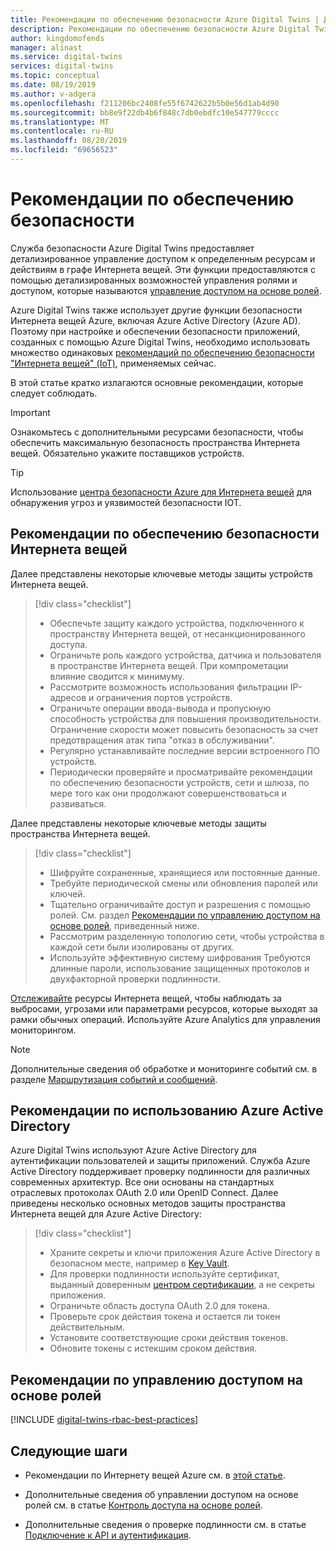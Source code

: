```yaml
---
title: Рекомендации по обеспечению безопасности Azure Digital Twins | Документация Майкрософт
description: Рекомендации по обеспечению безопасности Azure Digital Twins.
author: kingdomofends
manager: alinast
ms.service: digital-twins
services: digital-twins
ms.topic: conceptual
ms.date: 08/19/2019
ms.author: v-adgera
ms.openlocfilehash: f211206bc2408fe55f6742622b5b0e56d1ab4d90
ms.sourcegitcommit: bb8e9f22db4b6f848c7db0ebdfc10e547779cccc
ms.translationtype: MT
ms.contentlocale: ru-RU
ms.lasthandoff: 08/20/2019
ms.locfileid: "69656523"
---
```

# <a name="security-best-practices"></a>Рекомендации по обеспечению безопасности

Служба безопасности Azure Digital Twins предоставляет детализированное управление доступом к определенным ресурсам и действиям в графе Интернета вещей. Эти функции предоставляются с помощью детализированных возможностей управления ролями и доступом, которые называются [управление доступом на основе ролей](./security-role-based-access-control.md).

Azure Digital Twins также использует другие функции безопасности Интернета вещей Azure, включая Azure Active Directory (Azure AD). Поэтому при настройке и обеспечении безопасности приложений, созданных с помощью Azure Digital Twins, необходимо использовать множество одинаковых [рекомендаций по обеспечению безопасности "Интернета вещей" (IoT)](../iot-fundamentals/iot-security-best-practices.md), применяемых сейчас.

В этой статье кратко излагаются основные рекомендации, которые следует соблюдать.

> [!IMPORTANT]
> Ознакомьтесь с дополнительными ресурсами безопасности, чтобы обеспечить максимальную безопасность пространства Интернета вещей. Обязательно укажите поставщиков устройств.

> [!TIP]
> Использование [центра безопасности Azure для Интернета вещей](https://docs.microsoft.com/azure/asc-for-iot/) для обнаружения угроз и уязвимостей безопасности IOT.

## <a name="iot-security-best-practices"></a>Рекомендации по обеспечению безопасности Интернета вещей

Далее представлены некоторые ключевые методы защиты устройств Интернета вещей.

> [!div class="checklist"]
> * Обеспечьте защиту каждого устройства, подключенного к пространству Интернета вещей, от несанкционированного доступа.
> * Ограничьте роль каждого устройства, датчика и пользователя в пространстве Интернета вещей. При компрометации влияние сводится к минимуму.
> * Рассмотрите возможность использования фильтрации IP-адресов и ограничения портов устройств.
> * Ограничьте операции ввода-вывода и пропускную способность устройства для повышения производительности. Ограничение скорости может повысить безопасность за счет предотвращения атак типа "отказ в обслуживании".
> * Регулярно устанавливайте последние версии встроенного ПО устройств.
> * Периодически проверяйте и просматривайте рекомендации по обеспечению безопасности устройств, сети и шлюза, по мере того как они продолжают совершенствоваться и развиваться.

Далее представлены некоторые ключевые методы защиты пространства Интернета вещей.

> [!div class="checklist"]
> * Шифруйте сохраненные, хранящиеся или постоянные данные.
> * Требуйте периодической смены или обновления паролей или ключей.
> * Тщательно ограничивайте доступ и разрешения с помощью ролей. См. раздел [Рекомендации по управлению доступом на основе ролей](#rbac), приведенный ниже.
> * Рассмотрим разделенную топологию сети, чтобы устройства в каждой сети были изолированы от других.
> * Используйте эффективную систему шифрования Требуются длинные пароли, использование защищенных протоколов и двухфакторной проверки подлинности.

[Отслеживайте](./how-to-configure-monitoring.md) ресурсы Интернета вещей, чтобы наблюдать за выбросами, угрозами или параметрами ресурсов, которые выходят за рамки обычных операций. Используйте Azure Analytics для управления мониторингом.

> [!NOTE]
> Дополнительные сведения об обработке и мониторинге событий см. в разделе [Маршрутизация событий и сообщений](./concepts-events-routing.md).

## <a name="azure-active-directory-best-practices"></a>Рекомендации по использованию Azure Active Directory

Azure Digital Twins используют Azure Active Directory для аутентификации пользователей и защиты приложений. Служба Azure Active Directory поддерживает проверку подлинности для различных современных архитектур. Все они основаны на стандартных отраслевых протоколах OAuth 2.0 или OpenID Connect. Далее приведены несколько основных методов защиты пространства Интернета вещей для Azure Active Directory:

> [!div class="checklist"]
> * Храните секреты и ключи приложения Azure Active Directory в безопасном месте, например в [Key Vault](https://azure.microsoft.com/services/key-vault/).
> * Для проверки подлинности используйте сертификат, выданный доверенным [центром сертификации](../active-directory/authentication/active-directory-certificate-based-authentication-get-started.md), а не секреты приложения.
> * Ограничьте область доступа OAuth 2.0 для токена.
> * Проверьте срок действия токена и остается ли токен действительным.
> * Установите соответствующие сроки действия токенов.
> * Обновите токены с истекшим сроком действия.

<div id="rbac"></div>

## <a name="role-based-access-control-best-practices"></a>Рекомендации по управлению доступом на основе ролей

[!INCLUDE [digital-twins-rbac-best-practices](../../includes/digital-twins-rbac-best-practices.md)]

## <a name="next-steps"></a>Следующие шаги

* Рекомендации по Интернету вещей Azure см. в [этой статье](../iot-fundamentals/iot-security-best-practices.md).

* Дополнительные сведения об управлении доступом на основе ролей см. в статье [Контроль доступа на основе ролей](./security-role-based-access-control.md).

* Дополнительные сведения о проверке подлинности см. в статье [Подключение к API и аутентификация](./security-authenticating-apis.md).
